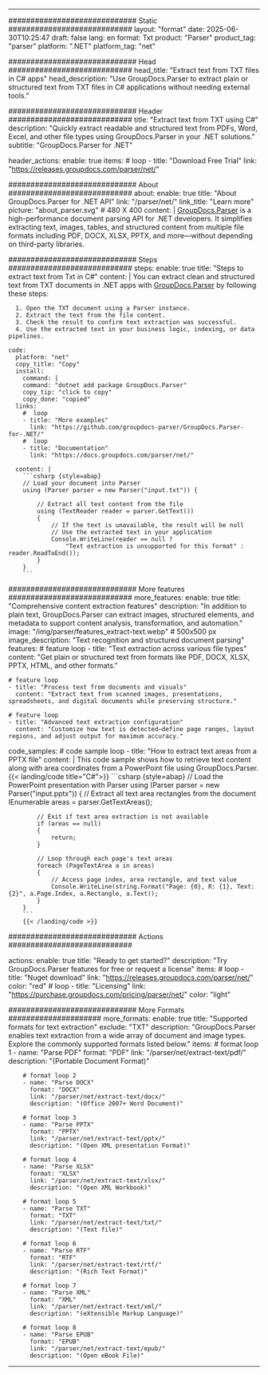 


---
############################# Static ############################
layout: "format"
date:  2025-06-30T10:25:47
draft: false
lang: en
format: Txt
product: "Parser"
product_tag: "parser"
platform: ".NET"
platform_tag: "net"

############################# Head ############################
head_title: "Extract text from TXT files in C# apps"
head_description: "Use GroupDocs.Parser to extract plain or structured text from TXT files in C# applications without needing external tools."

############################# Header ############################
title: "Extract text from TXT using C#" 
description: "Quickly extract readable and structured text from PDFs, Word, Excel, and other file types using GroupDocs.Parser in your .NET solutions."
subtitle: "GroupDocs.Parser for .NET" 

header_actions:
  enable: true
  items:
    #  loop
    - title: "Download Free Trial"
      link: "https://releases.groupdocs.com/parser/net/"
      
############################# About ############################
about:
    enable: true
    title: "About GroupDocs.Parser for .NET API"
    link: "/parser/net/"
    link_title: "Learn more"
    picture: "about_parser.svg" # 480 X 400
    content: |
       [GroupDocs.Parser](/parser/net/) is a high-performance document parsing API for .NET developers. It simplifies extracting text, images, tables, and structured content from multiple file formats including PDF, DOCX, XLSX, PPTX, and more—without depending on third-party libraries.

############################# Steps ############################
steps:
    enable: true
    title: "Steps to extract text from Txt in C#"
    content: |
      You can extract clean and structured text from TXT documents in .NET apps with [GroupDocs.Parser](/parser/net/) by following these steps:
      
      1. Open the TXT document using a Parser instance.
      2. Extract the text from the file content.
      3. Check the result to confirm text extraction was successful.
      4. Use the extracted text in your business logic, indexing, or data pipelines.
   
    code:
      platform: "net"
      copy_title: "Copy"
      install:
        command: |
        command: "dotnet add package GroupDocs.Parser"
        copy_tip: "click to copy"
        copy_done: "copied"
      links:
        #  loop
        - title: "More examples"
          link: "https://github.com/groupdocs-parser/GroupDocs.Parser-for-.NET/"
        #  loop
        - title: "Documentation"
          link: "https://docs.groupdocs.com/parser/net/"
          
      content: |
        ```csharp {style=abap}
        // Load your document into Parser
        using (Parser parser = new Parser("input.txt")) {

            // Extract all text content from the file
            using (TextReader reader = parser.GetText()) 
            {
                // If the text is unavailable, the result will be null
                // Use the extracted text in your application
                Console.WriteLine(reader == null ? 
                    "Text extraction is unsupported for this format" : reader.ReadToEnd());
            }
        }
        ```  

############################# More features ############################
more_features:
  enable: true
  title: "Comprehensive content extraction features"
  description: "In addition to plain text, GroupDocs.Parser can extract images, structured elements, and metadata to support content analysis, transformation, and automation."
  image: "/img/parser/features_extract-text.webp" # 500x500 px
  image_description: "Text recognition and structured document parsing"
  features:
    # feature loop
    - title: "Text extraction across various file types"
      content: "Get plain or structured text from formats like PDF, DOCX, XLSX, PPTX, HTML, and other formats."

    # feature loop
    - title: "Process text from documents and visuals"
      content: "Extract text from scanned images, presentations, spreadsheets, and digital documents while preserving structure."

    # feature loop
    - title: "Advanced text extraction configuration"
      content: "Customize how text is detected—define page ranges, layout regions, and adjust output for maximum accuracy."
      
  code_samples:
    # code sample loop
    - title: "How to extract text areas from a PPTX file"
      content: |
        This code sample shows how to retrieve text content along with area coordinates from a PowerPoint file using GroupDocs.Parser.
        {{< landing/code title="C#">}}
        ```csharp {style=abap}
        //  Load the PowerPoint presentation with Parser
        using (Parser parser = new Parser("input.pptx"))
        {
            // Extract all text area rectangles from the document
            IEnumerable<PageTextArea> areas = parser.GetTextAreas();

            // Exit if text area extraction is not available
            if (areas == null)
            {
                return;
            }

            // Loop through each page's text areas
            foreach (PageTextArea a in areas)
            {
                // Access page index, area rectangle, and text value
                Console.WriteLine(string.Format("Page: {0}, R: {1}, Text: {2}", a.Page.Index, a.Rectangle, a.Text));
            }
        }
        ```
        {{< /landing/code >}}


############################# Actions ############################

actions:
  enable: true
  title: "Ready to get started?"
  description: "Try GroupDocs.Parser features for free or request a license"
  items:
    #  loop
    - title: "Nuget download"
      link: "https://releases.groupdocs.com/parser/net/"
      color: "red"
        #  loop
    - title: "Licensing"
      link: "https://purchase.groupdocs.com/pricing/parser/net/"
      color: "light"


############################# More Formats #####################
more_formats:
    enable: true
    title: "Supported formats for text extraction"
    exclude: "TXT"
    description: "GroupDocs.Parser enables text extraction from a wide array of document and image types. Explore the commonly supported formats listed below."
    items: 
        # format loop 1
        - name: "Parse PDF"
          format: "PDF"
          link: "/parser/net/extract-text/pdf/"
          description: "(Portable Document Format)"
          
        # format loop 2
        - name: "Parse DOCX"
          format: "DOCX"
          link: "/parser/net/extract-text/docx/"
          description: "(Office 2007+ Word Document)"
          
        # format loop 3
        - name: "Parse PPTX"
          format: "PPTX"
          link: "/parser/net/extract-text/pptx/"
          description: "(Open XML presentation Format)"
          
        # format loop 4
        - name: "Parse XLSX"
          format: "XLSX"
          link: "/parser/net/extract-text/xlsx/"
          description: "(Open XML Workbook)"
          
        # format loop 5
        - name: "Parse TXT"
          format: "TXT"
          link: "/parser/net/extract-text/txt/"
          description: "(Text file)"
          
        # format loop 6
        - name: "Parse RTF"
          format: "RTF"
          link: "/parser/net/extract-text/rtf/"
          description: "(Rich Text Format)"
          
        # format loop 7
        - name: "Parse XML"
          format: "XML"
          link: "/parser/net/extract-text/xml/"
          description: "(eXtensible Markup Language)"
          
        # format loop 8
        - name: "Parse EPUB"
          format: "EPUB"
          link: "/parser/net/extract-text/epub/"
          description: "(Open eBook File)"
         
          

---